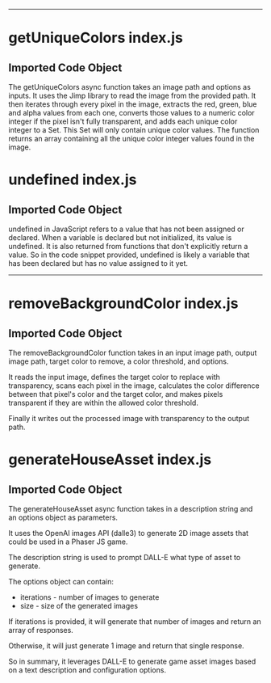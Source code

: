 
  
  
  
  
  
  
  
  
  
  

---
# getUniqueColors index.js
## Imported Code Object

The getUniqueColors async function takes an image path and options as inputs. It uses the Jimp library to read the image from the provided path. It then iterates through every pixel in the image, extracts the red, green, blue and alpha values from each one, converts those values to a numeric color integer if the pixel isn't fully transparent, and adds each unique color integer to a Set. This Set will only contain unique color values. The function returns an array containing all the unique color integer values found in the image.

# undefined index.js
## Imported Code Object

undefined in JavaScript refers to a value that has not been assigned or declared. When a variable is declared but not initialized, its value is undefined. It is also returned from functions that don't explicitly return a value. So in the code snippet provided, undefined is likely a variable that has been declared but has no value assigned to it yet.


  
  
---
# removeBackgroundColor index.js
## Imported Code Object

The removeBackgroundColor function takes in an input image path, output image path, target color to remove, a color threshold, and options. 

It reads the input image, defines the target color to replace with transparency, scans each pixel in the image, calculates the color difference between that pixel's color and the target color, and makes pixels transparent if they are within the allowed color threshold.

Finally it writes out the processed image with transparency to the output path.

# generateHouseAsset index.js
## Imported Code Object

The generateHouseAsset async function takes in a description string and an options object as parameters. 

It uses the OpenAI images API (dalle3) to generate 2D image assets that could be used in a Phaser JS game.

The description string is used to prompt DALL-E what type of asset to generate.

The options object can contain:
- iterations - number of images to generate 
- size - size of the generated images

If iterations is provided, it will generate that number of images and return an array of responses.

Otherwise, it will just generate 1 image and return that single response.

So in summary, it leverages DALL-E to generate game asset images based on a text description and configuration options.


  
  
  
  